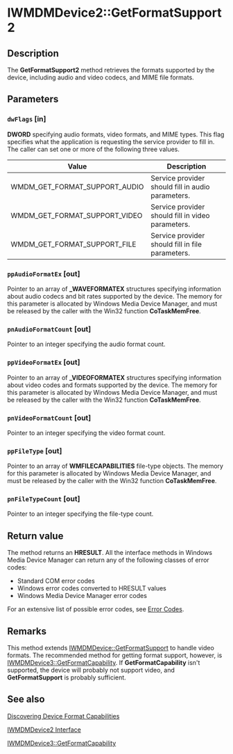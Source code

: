 # IWMDMDevice2::GetFormatSupport2

## Description

The **GetFormatSupport2** method retrieves the formats supported by the device, including audio and video codecs, and MIME file formats.

## Parameters

### `dwFlags` [in]

**DWORD** specifying audio formats, video formats, and MIME types. This flag specifies what the application is requesting the service provider to fill in. The caller can set one or more of the following three values.

| Value | Description |
| --- | --- |
| WMDM_GET_FORMAT_SUPPORT_AUDIO | Service provider should fill in audio parameters. |
| WMDM_GET_FORMAT_SUPPORT_VIDEO | Service provider should fill in video parameters. |
| WMDM_GET_FORMAT_SUPPORT_FILE | Service provider should fill in file parameters. |

### `ppAudioFormatEx` [out]

Pointer to an array of **_WAVEFORMATEX** structures specifying information about audio codecs and bit rates supported by the device. The memory for this parameter is allocated by Windows Media Device Manager, and must be released by the caller with the Win32 function **CoTaskMemFree**.

### `pnAudioFormatCount` [out]

Pointer to an integer specifying the audio format count.

### `ppVideoFormatEx` [out]

Pointer to an array of **_VIDEOFORMATEX** structures specifying information about video codes and formats supported by the device. The memory for this parameter is allocated by Windows Media Device Manager, and must be released by the caller with the Win32 function **CoTaskMemFree**.

### `pnVideoFormatCount` [out]

Pointer to an integer specifying the video format count.

### `ppFileType` [out]

Pointer to an array of **WMFILECAPABILITIES** file-type objects. The memory for this parameter is allocated by Windows Media Device Manager, and must be released by the caller with the Win32 function **CoTaskMemFree**.

### `pnFileTypeCount` [out]

Pointer to an integer specifying the file-type count.

## Return value

The method returns an **HRESULT**. All the interface methods in Windows Media Device Manager can return any of the following classes of error codes:

* Standard COM error codes
* Windows error codes converted to HRESULT values
* Windows Media Device Manager error codes

For an extensive list of possible error codes, see [Error Codes](https://learn.microsoft.com/windows/desktop/WMDM/error-codes).

## Remarks

This method extends [IWMDMDevice::GetFormatSupport](https://learn.microsoft.com/windows/desktop/api/mswmdm/nf-mswmdm-iwmdmdevice-getformatsupport) to handle video formats. The recommended method for getting format support, however, is [IWMDMDevice3::GetFormatCapability](https://learn.microsoft.com/windows/desktop/api/mswmdm/nf-mswmdm-iwmdmdevice3-getformatcapability). If **GetFormatCapability** isn't supported, the device will probably not support video, and **GetFormatSupport** is probably sufficient.

## See also

[Discovering Device Format Capabilities](https://learn.microsoft.com/windows/desktop/WMDM/discovering-device-format-capabilities)

[IWMDMDevice2 Interface](https://learn.microsoft.com/windows/desktop/api/mswmdm/nn-mswmdm-iwmdmdevice2)

[IWMDMDevice3::GetFormatCapability](https://learn.microsoft.com/windows/desktop/api/mswmdm/nf-mswmdm-iwmdmdevice3-getformatcapability)